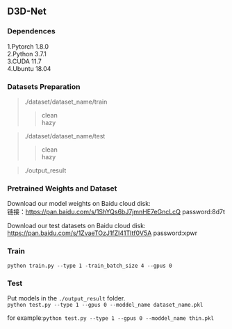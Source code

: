 ## D3D-Net

### Dependences
1.Pytorch 1.8.0  
2.Python 3.7.1  
3.CUDA 11.7  
4.Ubuntu 18.04    

### Datasets Preparation
> ./dataset/dataset_name/train
>> clean  
>> hazy

> ./dataset/dataset_name/test 
>> clean  
>> hazy

> ./output_result

### Pretrained Weights and Dataset  
Download our model weights on Baidu cloud disk:  
链接：https://pan.baidu.com/s/1ShYQs6bJ7jmnHE7eGncLcQ password:8d7t

Download our test datasets on Baidu cloud disk:  
https://pan.baidu.com/s/1ZvaeTOzJ1fZI41TItf0V5A password:xpwr

### Train  
 `python train.py --type 1 -train_batch_size 4 --gpus 0 `

### Test
Put models in the `./output_result` folder.   
`python test.py --type 1 --gpus 0 --moddel_name dataset_name.pkl `

for example:`python test.py --type 1 --gpus 0 --moddel_name thin.pkl `

